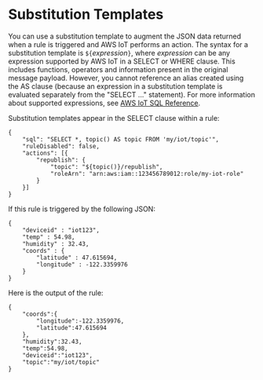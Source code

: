 # Substitution Templates<a name="iot-substitution-templates"></a>

You can use a substitution template to augment the JSON data returned when a rule is triggered and AWS IoT performs an action\. The syntax for a substitution template is `${`*expression*`}`, where *expression* can be any expression supported by AWS IoT in a SELECT or WHERE clause\. This includes functions, operators and information present in the original message payload\. However, you cannot reference an alias created using the AS clause \(because an expression in a substitution template is evaluated separately from the "SELECT \.\.\." statement\)\. For more information about supported expressions, see [AWS IoT SQL Reference](iot-sql-reference.md)\.

Substitution templates appear in the SELECT clause within a rule: 

```
{
    "sql": "SELECT *, topic() AS topic FROM 'my/iot/topic'",
    "ruleDisabled": false,
    "actions": [{
        "republish": {
            "topic": "${topic()}/republish",
            "roleArn": "arn:aws:iam::123456789012:role/my-iot-role"
        }
    }]
}
```

If this rule is triggered by the following JSON:

```
{
    "deviceid" : "iot123",
    "temp" : 54.98,
    "humidity" : 32.43,
    "coords" : {
        "latitude" : 47.615694,
        "longitude" : -122.3359976
    }
}
```

Here is the output of the rule: 

```
{
    "coords":{
        "longitude":-122.3359976,
        "latitude":47.615694
    },
    "humidity":32.43,
    "temp":54.98,
    "deviceid":"iot123",
    "topic":"my/iot/topic"
}
```
